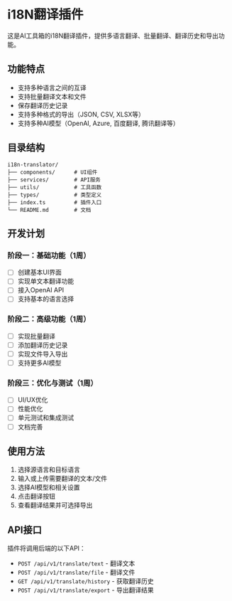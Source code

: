# i18N翻译插件

这是AI工具箱的i18N翻译插件，提供多语言翻译、批量翻译、翻译历史和导出功能。

## 功能特点

- 支持多种语言之间的互译
- 支持批量翻译文本和文件
- 保存翻译历史记录
- 支持多种格式的导出（JSON, CSV, XLSX等）
- 支持多种AI模型（OpenAI, Azure, 百度翻译, 腾讯翻译等）

## 目录结构

```
i18n-translator/
├── components/      # UI组件
├── services/        # API服务
├── utils/           # 工具函数
├── types/           # 类型定义
├── index.ts         # 插件入口
└── README.md        # 文档
```

## 开发计划

### 阶段一：基础功能（1周）
- [ ] 创建基本UI界面
- [ ] 实现单文本翻译功能
- [ ] 接入OpenAI API
- [ ] 支持基本的语言选择

### 阶段二：高级功能（1周）
- [ ] 实现批量翻译
- [ ] 添加翻译历史记录
- [ ] 实现文件导入导出
- [ ] 支持更多AI模型

### 阶段三：优化与测试（1周）
- [ ] UI/UX优化
- [ ] 性能优化
- [ ] 单元测试和集成测试
- [ ] 文档完善

## 使用方法

1. 选择源语言和目标语言
2. 输入或上传需要翻译的文本/文件
3. 选择AI模型和相关设置
4. 点击翻译按钮
5. 查看翻译结果并可选择导出

## API接口

插件将调用后端的以下API：

- `POST /api/v1/translate/text` - 翻译文本
- `POST /api/v1/translate/file` - 翻译文件
- `GET /api/v1/translate/history` - 获取翻译历史
- `POST /api/v1/translate/export` - 导出翻译结果 